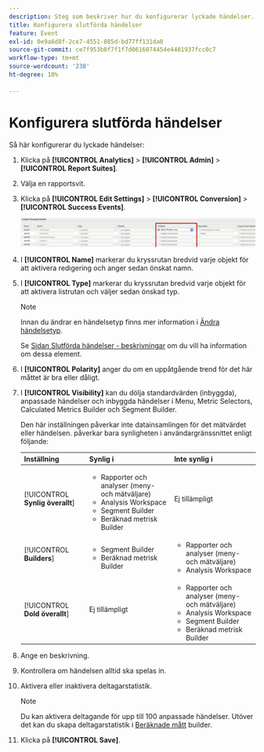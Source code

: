 ```yaml
---
description: Steg som beskriver hur du konfigurerar lyckade händelser.
title: Konfigurera slutförda händelser
feature: Event
exl-id: 0e9a6d8f-2ce7-4551-885d-bd77ff131da0
source-git-commit: ce7f953b8f7f1f7d0616074454e4401937fcc0c7
workflow-type: tm+mt
source-wordcount: '238'
ht-degree: 10%

---
```


# Konfigurera slutförda händelser

Så här konfigurerar du lyckade händelser:

1. Klicka på **[!UICONTROL Analytics]** > **[!UICONTROL Admin]** > **[!UICONTROL Report Suites]**.
1. Välja en rapportsvit.
1. Klicka på **[!UICONTROL Edit Settings]** > **[!UICONTROL Conversion]** > **[!UICONTROL Success Events]**.

   ![Stegresultat](/help/admin/admin/c-manage-report-suites/c-edit-report-suites/conversion-var-admin/c-success-events/assets/success_event_page.png)

1. I **[!UICONTROL Name]** markerar du kryssrutan bredvid varje objekt för att aktivera redigering och anger sedan önskat namn.
1. I **[!UICONTROL Type]** markerar du kryssrutan bredvid varje objekt för att aktivera listrutan och väljer sedan önskad typ.

   >[!NOTE]
   >
   >Innan du ändrar en händelsetyp finns mer information i [Ändra händelsetyp](/help/admin/admin/c-manage-report-suites/c-edit-report-suites/conversion-var-admin/c-success-events/event-type.md).

   Se [Sidan Slutförda händelser - beskrivningar](/help/admin/admin/c-manage-report-suites/c-edit-report-suites/conversion-var-admin/c-success-events/success-event.md) om du vill ha information om dessa element.

1. I **[!UICONTROL Polarity]** anger du om en uppåtgående trend för det här måttet är bra eller dåligt.
1. I **[!UICONTROL Visibility]** kan du dölja standardvärden (inbyggda), anpassade händelser och inbyggda händelser i Menu, Metric Selectors, Calculated Metrics Builder och Segment Builder.

   Den här inställningen påverkar inte datainsamlingen för det mätvärdet eller händelsen. påverkar bara synligheten i användargränssnittet enligt följande:


   | Inställning | Synlig i | Inte synlig i |
   |---------|----------|---------|
   | [!UICONTROL **Synlig överallt**] | <ul><li>Rapporter och analyser (meny- och mätväljare)</li><li>Analysis Workspace</li><li>Segment Builder</li><li>Beräknad metrisk Builder</li></ul> | Ej tillämpligt |
   | [!UICONTROL **Builders**] | <ul><li>Segment Builder</li><li>Beräknad metrisk Builder</li></ul> | <ul><li>Rapporter och analyser (meny- och mätväljare)</li><li>Analysis Workspace</li></ul> |
   | [!UICONTROL **Dold överallt**] | Ej tillämpligt | <ul><li>Rapporter och analyser (meny- och mätväljare)</li><li>Analysis Workspace</li><li>Segment Builder</li><li>Beräknad metrisk Builder</li></ul> |

1. Ange en beskrivning.
1. Kontrollera om händelsen alltid ska spelas in.
1. Aktivera eller inaktivera deltagarstatistik.

   >[!NOTE]
   >
   >Du kan aktivera deltagande för upp till 100 anpassade händelser. Utöver det kan du skapa deltagarstatistik i [Beräknade mått](/help/components/c-calcmetrics/c-workflow/cm-workflow/c-build-metrics/participation-metric.md) builder.

1. Klicka på **[!UICONTROL Save]**.
